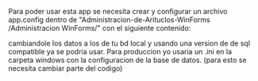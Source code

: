 Para poder usar esta app se necesita crear y configurar un archivo app.config dentro de "Administracion-de-Arituclos-WinForms
/Administracion WinForms/" con el siguiente contenido:

<?xml version="1.0" encoding="utf-8" ?>
<configuration>
	<connectionStrings>
		<add name ="BD"
			 connectionString="server=localhost;user=root;password=;database=;"
			 providerName="MySql.Data.MySqlClient"/>
	</connectionStrings>
</configuration>

cambiandole los datos a los de tu bd local y usando una version de de sql compatible ya se podria usar.
Para produccion yo usaria un .ini en la carpeta windows con la configuracion de la base de datos. (para esto se necesita cambiar parte del codigo)
